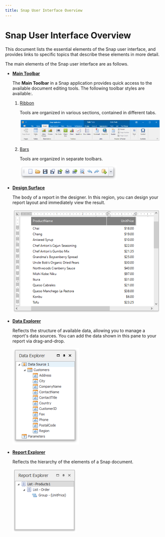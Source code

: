 ```yaml
---
title: Snap User Interface Overview
---
```

# Snap User Interface Overview
This document lists the essential elements of the Snap user interface, and provides links to specific topics that describe these elements in more detail.

The main elements of the Snap user interface are as follows.
* **[Main Toolbar](../../../../../interface-elements-for-desktop/articles/snap-reporting-engine/graphical-user-interface/snap-application-elements/main-toolbar.md)**
	
	The **Main Toolbar** in a Snap application provides quick access to the available document editing tools. The following toolbar styles are available:.
	1. [Ribbon](../../../../../interface-elements-for-desktop/articles/ribbon.md)
		
		Tools are organized in various sections, contained in different tabs.
		
		![Snap-End-User-UI00](../../../../images/Img20291.png)
	2. [Bars](../../../../../interface-elements-for-desktop/articles/navigation-bars.md)
		
		Tools are organized in separate toolbars.
		
		![standard-toolbar-file](../../../../images/Img20403.png)
* **[Design Surface](../../../../../interface-elements-for-desktop/articles/snap-reporting-engine/graphical-user-interface/snap-application-elements/design-surface.md)**
	
	The body of a report in the designer. In this region, you can design your report layout and immediately view the result.
	
	![Snap-End-User-UI01](../../../../images/Img20292.png)
* **[Data Explorer](../../../../../interface-elements-for-desktop/articles/snap-reporting-engine/graphical-user-interface/snap-application-elements/data-explorer.md)**
	
	Reflects the structure of available data, allowing you to manage a report's data sources. You can add the data shown in this pane to your report via drag-and-drop.
	
	![Snap-End-User-UI02](../../../../images/Img20293.png)
* **[Report Explorer](../../../../../interface-elements-for-desktop/articles/snap-reporting-engine/graphical-user-interface/snap-application-elements/report-explorer.md)**
	
	Reflects the hierarchy of the elements of a Snap document.
	
	![Snap-End-User-UI03](../../../../images/Img20294.png)